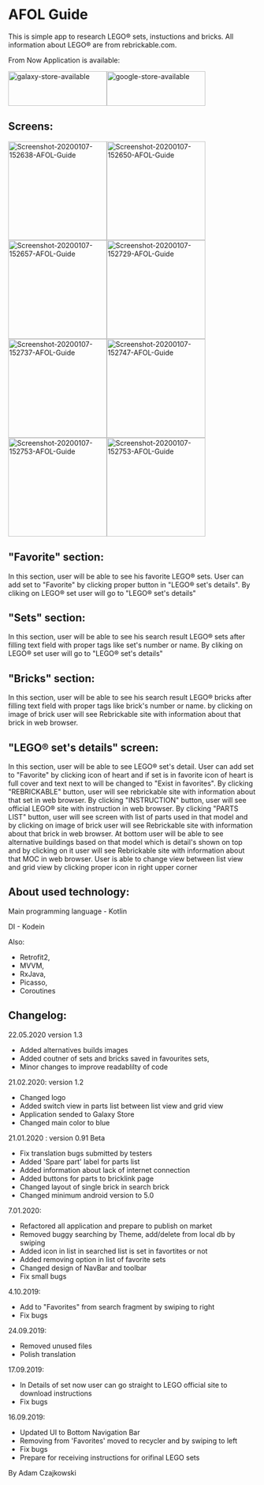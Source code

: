 # AFOL Guide

This is simple app to research LEGO® sets, instuctions and bricks. All information about LEGO® are from rebrickable.com. 

From Now Application is available:

<a href="https://galaxystore.samsung.com/detail/com.afol?fbclid=IwAR1mhCahVVs8dw4kdPjsnlNwXCCEGcgtisBUlGR1d5VhUtocGV3bDTfDiSo&session_id=W_c3a90baa1c64f7c35ef0c8d84c715565"><img src="https://i.ibb.co/QcKbF2R/galaxy-store-available.jpg" alt="galaxy-store-available" width="200" height="70"></a><a href="https://play.google.com/store/apps/details?id=com.afol&hl=en_US"><img src="https://i.ibb.co/yQTT4wk/google-store-available.png" alt="google-store-available" width="200" height="70"></a>

Screens:
---------------------------
<img src="https://i.ibb.co/xCbGsdk/Screenshot-1582282786.png" alt="Screenshot-20200107-152638-AFOL-Guide" width="200"><img src="https://i.ibb.co/27dw7TH/Screenshot-1582283116.png" alt="Screenshot-20200107-152650-AFOL-Guide" width="200"><img src="https://i.ibb.co/kmWGBv9/Screenshot-1582283120.png" alt="Screenshot-20200107-152657-AFOL-Guide" width="200"><img src="https://i.ibb.co/XLp9xMk/Screenshot-1582283125.png" alt="Screenshot-20200107-152729-AFOL-Guide" width="200"><img src="https://i.ibb.co/CPpbJFb/Screenshot-1582283128.png" alt="Screenshot-20200107-152737-AFOL-Guide" width="200"><img src="https://i.ibb.co/vHPMgm2/Screenshot-1582283131.png" alt="Screenshot-20200107-152747-AFOL-Guide" width="200"><img src="https://i.ibb.co/SQfmMJb/Screenshot-1582283143.png" alt="Screenshot-20200107-152753-AFOL-Guide" width="200"><img src="https://i.ibb.co/xfPnTzF/Screenshot-1582283172.png" alt="Screenshot-20200107-152753-AFOL-Guide" width="200">

"Favorite" section:
-----------------------------
In this section, user will be able to see his favorite LEGO® sets. User can add set to "Favorite" by clicking proper button in "LEGO® set's details".
By cliking on LEGO® set user will go to "LEGO® set's details"

"Sets" section:
------------------------------
In this section, user will be able to see his search result LEGO® sets after filling text field with proper tags like set's number or name. 
By cliking on LEGO® set user will go to "LEGO® set's details"

"Bricks" section:
-------------------------------
In this section, user will be able to see his search result LEGO® bricks after filling text field with proper tags like brick's number or name. 
by clicking on image of brick user will see Rebrickable site with information about that brick in web browser.

"LEGO® set's details" screen:
-------------------------------
In this section, user will be able to see LEGO® set's detail. User can add set to "Favorite" by clicking icon of heart and if set is in favorite icon of heart is full cover and text next to will be changed to "Exist in favorites".
By clicking "REBRICKABLE" button, user will see rebrickable site with information about that set in web browser.
By clicking "INSTRUCTION" button, user will see official LEGO® site with instruction in web browser.
By clicking "PARTS LIST" button, user will see screen with list of parts used in that model and by clicking on image of brick user will see Rebrickable site with information about that brick in web browser.
At bottom user will be able to see alternative buildings based on that model which is detail's shown on top and by clicking on it user will see Rebrickable site with information about that MOC in web browser.
User is able to change view between list view and grid view by clicking proper icon in right upper corner

About used technology:
-----------------------------
Main programming language - Kotlin

DI - Kodein

Also:
- Retrofit2,
- MVVM,
- RxJava,
- Picasso,
- Coroutines

Changelog: 
--------------------------
22.05.2020 version 1.3
- Added alternatives builds images
- Added coutner of sets and bricks saved in favourites sets,
- Minor changes to improve readablilty of code

21.02.2020: version 1.2
- Changed logo
- Added switch view in parts list between list view and grid view
- Application sended to Galaxy Store
- Changed main color to blue

21.01.2020 : version 0.91 Beta
- Fix translation bugs submitted by testers 
- Added 'Spare part' label for parts list
- Added information about lack of internet connection
- Added buttons for parts to bricklink page
- Changed layout of single brick in search brick
- Changed minimum android version to 5.0
 
7.01.2020:
- Refactored all application and prepare to publish on market
- Removed buggy searching by Theme, add/delete from local db by swiping
- Added icon in list in searched list is set in favortites or not
- Added removing option in list of favorite sets
- Changed design of NavBar and toolbar
- Fix small bugs

4.10.2019:
 - Add to "Favorites" from search fragment by swiping to right
 - Fix bugs


24.09.2019:
 - Removed unused files
 - Polish translation

17.09.2019:
 - In Details of set now user can go straight to LEGO official site to download instructions
 - Fix bugs
 
16.09.2019: 
 - Updated UI to Bottom Navigation Bar
 - Removing from 'Favorites' moved to recycler and by swiping to left 
 - Fix bugs 
 - Prepare for receiving instructions for orifinal LEGO sets

By Adam Czajkowski
